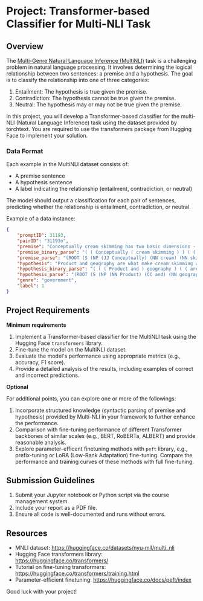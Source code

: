 # Project: Transformer-based Classifier for Multi-NLI Task

## Overview

The [Multi-Genre Natural Language Inference (MultiNLI)](https://huggingface.co/datasets/nyu-mll/multi_nli) task is a challenging problem in natural language processing. It involves determining the logical relationship between two sentences: a premise and a hypothesis. The goal is to classify the relationship into one of three categories:

1. Entailment: The hypothesis is true given the premise.
2. Contradiction: The hypothesis cannot be true given the premise.
3. Neutral: The hypothesis may or may not be true given the premise.

In this project, you will develop a Transformer-based classifier for the multi-NLI (Natural Language Inference) task using the dataset provided by torchtext. You are required to use the transformers package from Hugging Face to implement your solution.

### Data Format

Each example in the MultiNLI dataset consists of:
- A premise sentence
- A hypothesis sentence
- A label indicating the relationship (entailment, contradiction, or neutral)

The model should output a classification for each pair of sentences, predicting whether the relationship is entailment, contradiction, or neutral.

Example of a data instance:
```json
{
    "promptID": 31193,
    "pairID": "31193n",
    "premise": "Conceptually cream skimming has two basic dimensions - product and geography.",
    "premise_binary_parse": "( ( Conceptually ( cream skimming ) ) ( ( has ( ( ( two ( basic dimensions ) ) - ) ( ( product and ) geography ) ) ) . ) )",
    "premise_parse": "(ROOT (S (NP (JJ Conceptually) (NN cream) (NN skimming)) (VP (VBZ has) (NP (NP (CD two) (JJ basic) (NNS dimensions)) (: -) (NP (NN product) (CC and) (NN geography)))) (. .)))",
    "hypothesis": "Product and geography are what make cream skimming work. ",
    "hypothesis_binary_parse": "( ( ( Product and ) geography ) ( ( are ( what ( make ( cream ( skimming work ) ) ) ) ) . ) )",
    "hypothesis_parse": "(ROOT (S (NP (NN Product) (CC and) (NN geography)) (VP (VBP are) (SBAR (WHNP (WP what)) (S (VP (VBP make) (NP (NP (NN cream)) (VP (VBG skimming) (NP (NN work)))))))) (. .)))",
    "genre": "government",
    "label": 1
}
```

## Project Requirements

**Minimum requirements**

1. Implement a Transformer-based classifier for the MultiNLI task using the Hugging Face `transformers` library.
2. Fine-tune the model on the MultiNLI dataset.
3. Evaluate the model's performance using appropriate metrics (e.g., accuracy, F1 score).
4. Provide a detailed analysis of the results, including examples of correct and incorrect predictions.

**Optional**

For additional points, you can explore one or more of the followings:

1. Incorporate structured knowledge (syntactic parsing of premise and hypothesis) provided by Multi-NLI in your framework to further enhance the performance.
2. Comparison with fine-tuning performance of different Transformer backbones of similar scales (e.g., BERT, RoBERTa, ALBERT) and provide reasonable analysis.
3. Explore parameter-efficent finetuning methods with `peft` library, e.g., prefix-tuning or LoRA (Low-Rank Adaptation) fine-tuning. Compare the performance and training curves of these methods with full fine-tuning.

## Submission Guidelines

1. Submit your Jupyter notebook or Python script via the course management system.
2. Include your report as a PDF file.
3. Ensure all code is well-documented and runs without errors.

## Resources

- MNLI dataset: https://huggingface.co/datasets/nyu-mll/multi_nli
- Hugging Face transformers library: https://huggingface.co/transformers/
- Tutorial on fine-tuning transformers: https://huggingface.co/transformers/training.html
- Parameter-efficient finetuning: https://huggingface.co/docs/peft/index

Good luck with your project!